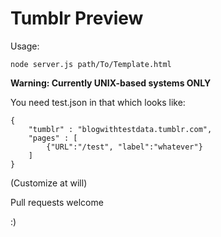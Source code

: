 # Tumblr Preview

Usage:

	node server.js path/To/Template.html

**Warning: Currently UNIX-based systems ONLY**

You need test.json in that which looks like:

	{
		"tumblr" : "blogwithtestdata.tumblr.com",
		"pages" : [
			{"URL":"/test", "label":"whatever"}
		]
	}


(Customize at will)

Pull requests welcome

:)

